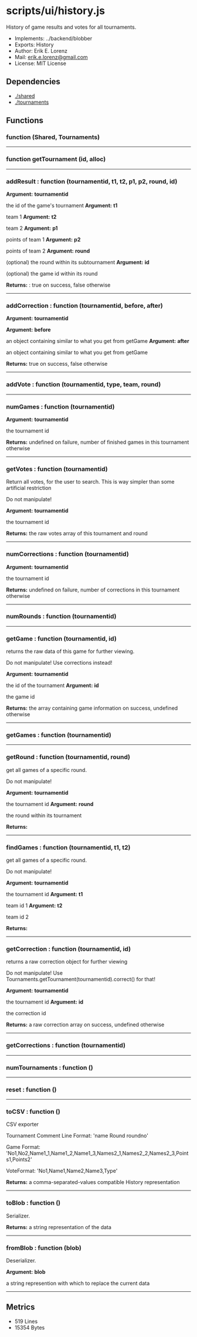 # scripts/ui/history.js


History of game results and votes for all tournaments.

* Implements: ../backend/blobber
* Exports: History
* Author: Erik E. Lorenz 
* Mail: <erik.e.lorenz@gmail.com>
* License: MIT License


## Dependencies

* <a href="./shared.html">./shared</a>
* <a href="./tournaments.html">./tournaments</a>

## Functions

###     function (Shared, Tournaments)

---

###       function getTournament (id, alloc)

---

###         addResult : function (tournamentid, t1, t2, p1, p2, round, id)

**Argument:** **tournamentid**

the id of the game's tournament
**Argument:** **t1**

team 1
**Argument:** **t2**

team 2
**Argument:** **p1**

points of team 1
**Argument:** **p2**

points of team 2
**Argument:** **round**

(optional) the round within its subtournament
**Argument:** **id**

(optional) the game id within its round

**Returns:** : true on success, false otherwise

---


###         addCorrection : function (tournamentid, before, after)

**Argument:** **tournamentid**

**Argument:** **before**

an object containing similar to what you get from getGame
**Argument:** **after**

an object containing similar to what you get from getGame

**Returns:** true on success, false otherwise

---


###         addVote : function (tournamentid, type, team, round)

---

###         numGames : function (tournamentid)

**Argument:** **tournamentid**

the tournament id

**Returns:** undefined on failure, number of finished games in this
tournament otherwise

---


###         getVotes : function (tournamentid)
Return all votes, for the user to search. This is way simpler than
some artificial restriction

Do not manipulate!

**Argument:** **tournamentid**

the tournament id

**Returns:** the raw votes array of this tournament and round

---


###         numCorrections : function (tournamentid)

**Argument:** **tournamentid**

the tournament id

**Returns:** undefined on failure, number of corrections in this
tournament otherwise

---


###         numRounds : function (tournamentid)

---

###         getGame : function (tournamentid, id)
returns the raw data of this game for further viewing.

Do not manipulate! Use corrections instead!

**Argument:** **tournamentid**

the id of the tournament
**Argument:** **id**

the game id

**Returns:** the array containing game information on success, undefined
otherwise

---


###         getGames : function (tournamentid)

---

###         getRound : function (tournamentid, round)
get all games of a specific round.

Do not manipulate!

**Argument:** **tournamentid**

the tournament id
**Argument:** **round**

the round within its tournament

**Returns:** 

---


###         findGames : function (tournamentid, t1, t2)
get all games of a specific round.

Do not manipulate!

**Argument:** **tournamentid**

the tournament id
**Argument:** **t1**

team id 1
**Argument:** **t2**

team id 2

**Returns:** 

---


###         getCorrection : function (tournamentid, id)
returns a raw correction object for further viewing

Do not manipulate! Use
Tournaments.getTournament(tournamentid).correct() for that!

**Argument:** **tournamentid**

the tournament id
**Argument:** **id**

the correction id

**Returns:** a raw correction array on success, undefined otherwise

---


###         getCorrections : function (tournamentid)

---

###         numTournaments : function ()

---

###         reset : function ()

---

###         toCSV : function ()
CSV exporter

Tournament Comment Line Format: 'name Round roundno'

Game Format:
'No1,No2,Name1_1,Name1_2,Name1_3,Names2_1,Names2_2,Names2_3,Points1,Points2'

VoteFormat: 'No1,Name1,Name2,Name3,Type'


**Returns:** a comma-separated-values compatible History representation

---


###         toBlob : function ()
Serializer.


**Returns:** a string representation of the data

---


###         fromBlob : function (blob)
Deserializer.

**Argument:** **blob**

a string represention with which to replace the current data

---

## Metrics

* 519 Lines
* 15354 Bytes

